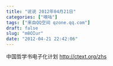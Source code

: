 ```yaml
---
title: "说说 2012年04月21日"
categories: ["嘀咕"]
tags: ["来自QQ空间 qzone.qq.com"]
draft: false
slug: "m8OIur"
date: "2012-04-21 22:42:06"
---
```


中国哲学书电子化计划 http://ctext.org/zhs
